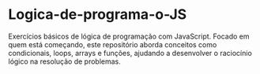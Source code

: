 # Logica-de-programa-o-JS
Exercícios básicos de lógica de programação com JavaScript. Focado em quem está começando, este repositório aborda conceitos como condicionais, loops, arrays e funções, ajudando a desenvolver o raciocínio lógico na resolução de problemas.
